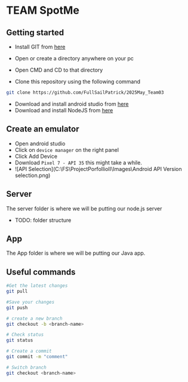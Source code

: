# TEAM SpotMe

## Getting started
- Install GIT from [here](https://git-scm.com/downloads)

- Open or create a directory anywhere on your pc
- Open CMD and CD to that directory 
- Clone this repository using the following command
```bash
git clone https://github.com/FullSailPatrick/2025May_Team03
``` 
- Download and install android studio from [here](https://developer.android.com/studio)
- Download and install NodeJS from [here](https://nodejs.org/en/download)

## Create an emulator
- Open android studio 
- Click on `device manager` on the right panel
- Click Add Device
- Download `Pixel 7 - API 35` this might take a while.
- ![API Selection](C:\FS\ProjectPorfollioII\Images\Android API Version selection.png)

## Server
The server folder is where we will be putting our node.js server
- TODO: folder structure

## App
The App folder is where we will be putting our Java app.

## Useful commands
```bash
#Get the latest changes
git pull

#Save your changes
git push

# create a new branch
git checkout -b <branch-name>

# Check status
git status

# Create a commit
git commit -m "comment"

# Switch branch 
git checkout <branch-name>
```
